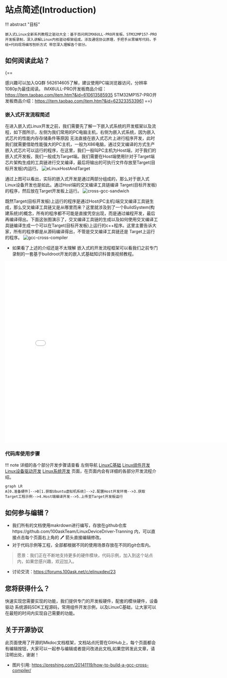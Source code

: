 # 站点简述(Introduction)

!!! abstract "目标"

    嵌入式Linux全新系列教程之驱动大全：基于百问网IMX6ULL-PRO开发板，STM32MP157-PRO开发板录制，深入讲解Linux内核驱动框架组成，涉及通信协议原理，手把手从零编写代码，手绘+代码现场编写刨析方式 带您深入理解各个部分。


## 如何阅读此站？

{==

感兴趣可以加入QQ群 562614605了解，建议使用PC端浏览器访问，分辨率1080p为最佳阅读。
IMX6ULL-PRO开发板商品介绍：https://item.taobao.com/item.htm?&id=610613585935
STM32MP157-PRO开发板商品介绍：https://item.taobao.com/item.htm?&id=623233533961
==}

### 嵌入式开发流程简述
  在进入嵌入式Linux开发之前，我们需要先了解一下嵌入式系统的开发框架以及流程，如下图所示，左侧为我们常用的PC电脑主机，右侧为嵌入式系统，因为嵌入式芯片的性能内存存储条件等原因 无法直接在嵌入式芯片上进行程序开发，此时我们就需要借助性能强大的PC主机，一般为X86电脑，通过交叉编译的方式生产 嵌入式芯片可以运行的程序，在这里，我们一般叫PC主机为Host端，对于我们的嵌入式开发板，我们一般成为Target端。我们需要在Host端使用针对于Target端芯片架构生成的工具链进行交叉编译，最后将输出的可执行文件存放至Target(目标开发板)内运行。
![eLinuxHostAndTarget](https://cdn.staticaly.com/gh/DongshanPI/LinuxCodeLibrary-Photos@master/eLinuxHostAndTarget.jpg)

  通过上图可以看出，实际的嵌入式开发是通过两部分组成的，那么对于嵌入式Linux设备开发也是如此。通过Host端的交叉编译工具链编译 Target(目标开发板)的程序，然后放在Target开发板上运行。
![cross-gcc-sandwich](https://cdn.staticaly.com/gh/DongshanPI/LinuxCodeLibrary-Photos@master/cross-gcc-sandwich.png)  

  既然Target(目标开发板)上运行的程序是通过Host(PC主机)端交叉编译工具链生成，那么交叉编译工具链又是从哪里而来？这里就涉及到了一个BuildSystem(构建系统)的概念，所有的程序都不可能是直接凭空出现，而是通过编程开发，最后再编译得出。下面这张图演示了，交叉编译工具链的生成以及如何使用交叉编译工具链编译生成一个可以在Target(目标开发板)上运行的c++程序。这里主要告诉大家，所有的程序都是从源码编译得出，不管是交叉编译工具链还是 Target上运行的程序。
![gcc-cross-compiler](https://cdn.staticaly.com/gh/DongshanPI/LinuxCodeLibrary-Photos@master/gcc-cross-compiler.png)

* 如果看了上述的介绍还是不太理解 嵌入式的开发流程框架可以看我们之前专门录制的一套基于buildroot开发的嵌入式基础知识科普类视频教程。
<iframe width="800px" height="600px" src="//player.bilibili.com/player.html?aid=897646032&bvid=BV1VN4y137Tf&cid=753046575&page=9" scrolling="no" border="0" frameborder="no" framespacing="0" allowfullscreen="true"> </iframe>


### 代码库使用步骤
!!! note
    详细的各个部分开发步骤请查看 左侧导航  [LinuxC基础](/01-LinuxCprogrammers/)  [Linux组件开发](/02-Components/) [Linux设备驱动开发](/03-DeviceDriver/) [Linux系统开发](04-System/) 页面，在页面内会有详细的各部分开发流程介绍。

``` mermaid
graph LR
A[0.准备硬件]-->B[1.获取Ubuntu虚拟机系统]-->2.配置Host开发环境-->3.获取Target工程示例-->4.Host端编译开发-->5.上传至Target开发板运行
```


## 如何参与编辑？

* 我们所有的文档使用makrdown进行编写，存放在github仓库https://github.com/100askTeam/LinuxDeviceDriver-Tranning 内，可以直接点击每个页面右上角的 🖊 箭头直接编辑修改。
* 对于代码示例等工程，全部都根据不同的使用场景存放在不同的git仓库内。

> 愿景：我们正在不断地支持更多的硬件模块，代码示例，加入到这个站点内，如果您感兴趣，欢迎加入。

* 讨论交流：https://forums.100ask.net/c/elinuxdev/23


## 您将获得什么？
快速实现您需要实现的功能，我们提供专门的开发板硬件，配套的模块硬件，设备驱动 系统源码SDK工程源码，常用组件开发示例，以及LinuxC基础，让大家可以在最短的时间内实现自己需要的功能。


## 关于开源协议
  此页面使用了开源的Mkdoc文档框架，文档站点托管在GitHub上，每个页面都会有编辑按钮，大家可以一起参与编辑或者提问改进此文档,如果您转发此文章，请注明出处，谢谢！
* 图片引用: https://preshing.com/20141119/how-to-build-a-gcc-cross-compiler/